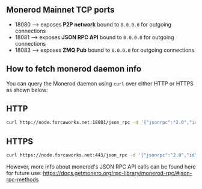 ## Monerod Mainnet TCP ports

* 18080 --> exposes **P2P network** bound to ``0.0.0.0`` for outgoing connections
* 18081 --> exposes **JSON RPC API** bound to ``0.0.0.0`` for outgoing connections
* 18083 --> exposes **ZMQ Pub** bound to ``0.0.0.0`` for outgoing connections

## How to fetch monerod daemon info

You can query the Monerod daemon using `curl` over either HTTP or HTTPS as shown below:

## HTTP
```bash
curl http://node.forcaworks.net:18081/json_rpc -d '{"jsonrpc":"2.0","id":"0","method":"get_info"}' -H 'Content-Type: application/json' -sL
```

## HTTPS

```bash
curl https://node.forcaworks.net:443/json_rpc -d '{"jsonrpc":"2.0","id":"0","method":"get_info"}' -H 'Content-Type: application/json' -sL
```

However, more info about monerod's JSON RPC API calls can be found here for future use: https://docs.getmonero.org/rpc-library/monerod-rpc/#json-rpc-methods
